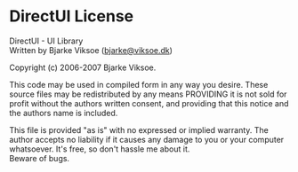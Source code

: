 # DirectUI License
DirectUI - UI Library  
Written by Bjarke Viksoe (bjarke@viksoe.dk)  

Copyright (c) 2006-2007 Bjarke Viksoe.  

This code may be used in compiled form in any way you desire. These source files may be redistributed by any means PROVIDING it is not sold for profit without the authors written consent, and providing that this notice and the authors name is included.   
  
This file is provided "as is" with no expressed or implied warranty. The author accepts no liability if it causes any damage to you or your computer whatsoever. It's free, so don't hassle me about it.  
Beware of bugs.
